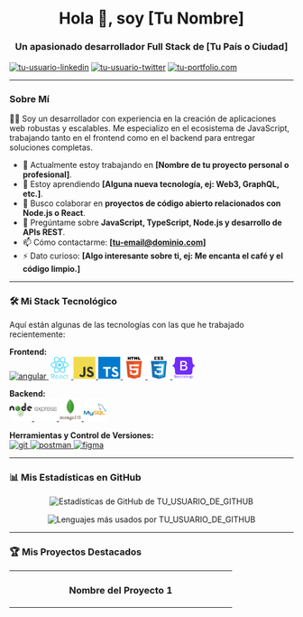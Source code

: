 <h1 align="center">Hola 👋, soy [Tu Nombre]</h1>
<h3 align="center">Un apasionado desarrollador Full Stack de [Tu País o Ciudad]</h3>

<p align="left">
<a href="https://linkedin.com/in/tu-usuario-linkedin" target="blank"><img align="center" src="https://raw.githubusercontent.com/rahuldkjain/github-profile-readme-generator/master/src/images/icons/Social/linked-in-alt.svg" alt="tu-usuario-linkedin" height="30" width="40" /></a>
<a href="https://twitter.com/tu-usuario-twitter" target="blank"><img align="center" src="https://raw.githubusercontent.com/rahuldkjain/github-profile-readme-generator/master/src/images/icons/Social/twitter.svg" alt="tu-usuario-twitter" height="30" width="40" /></a>
<a href="https://tu-portfolio.com" target="blank"><img align="center" src="https://raw.githubusercontent.com/rahuldkjain/github-profile-readme-generator/master/src/images/icons/Social/www.svg" alt="tu-portfolio.com" height="30" width="40" /></a>
</p>

---

### Sobre Mí

<p align="left"> 👨‍💻 Soy un desarrollador con experiencia en la creación de aplicaciones web robustas y escalables. Me especializo en el ecosistema de JavaScript, trabajando tanto en el frontend como en el backend para entregar soluciones completas.

- 🔭 Actualmente estoy trabajando en **[Nombre de tu proyecto personal o profesional]**.
- 🌱 Estoy aprendiendo **[Alguna nueva tecnología, ej: Web3, GraphQL, etc.]**.
- 👯 Busco colaborar en **proyectos de código abierto relacionados con Node.js o React**.
- 💬 Pregúntame sobre **JavaScript, TypeScript, Node.js y desarrollo de APIs REST**.
- 📫 Cómo contactarme: **[tu-email@dominio.com]**
- ⚡ Dato curioso: **[Algo interesante sobre ti, ej: Me encanta el café y el código limpio.]**
</p>

---

### 🛠️ Mi Stack Tecnológico

Aquí están algunas de las tecnologías con las que he trabajado recientemente:

<p align="left">
    <strong>Frontend:</strong><br>
    <a href="https://angular.io" target="_blank" rel="noreferrer"> <img src="https://angular.io/assets/images/logos/angular/angular.svg" alt="angular" width="40" height="40"/> </a>
    <a href="https://reactjs.org/" target="_blank" rel="noreferrer"> <img src="https://raw.githubusercontent.com/devicons/devicon/master/icons/react/react-original-wordmark.svg" alt="react" width="40" height="40"/> </a>
    <a href="https://developer.mozilla.org/en-US/docs/Web/JavaScript" target="_blank" rel="noreferrer"> <img src="https://raw.githubusercontent.com/devicons/devicon/master/icons/javascript/javascript-original.svg" alt="javascript" width="40" height="40"/> </a>
    <a href="https://www.typescriptlang.org/" target="_blank" rel="noreferrer"> <img src="https://raw.githubusercontent.com/devicons/devicon/master/icons/typescript/typescript-original.svg" alt="typescript" width="40" height="40"/> </a>
    <a href="https://www.w3.org/html/" target="_blank" rel="noreferrer"> <img src="https://raw.githubusercontent.com/devicons/devicon/master/icons/html5/html5-original-wordmark.svg" alt="html5" width="40" height="40"/> </a>
    <a href="https://www.w3css.com/" target="_blank" rel="noreferrer"> <img src="https://raw.githubusercontent.com/devicons/devicon/master/icons/css3/css3-original-wordmark.svg" alt="css3" width="40" height="40"/> </a>
    <a href="https://getbootstrap.com" target="_blank" rel="noreferrer"> <img src="https://raw.githubusercontent.com/devicons/devicon/master/icons/bootstrap/bootstrap-plain-wordmark.svg" alt="bootstrap" width="40" height="40"/> </a>
</p>

<p align="left">
    <strong>Backend:</strong><br>
    <a href="https://nodejs.org" target="_blank" rel="noreferrer"> <img src="https://raw.githubusercontent.com/devicons/devicon/master/icons/nodejs/nodejs-original-wordmark.svg" alt="nodejs" width="40" height="40"/> </a>
    <a href="https://expressjs.com" target="_blank" rel="noreferrer"> <img src="https://raw.githubusercontent.com/devicons/devicon/master/icons/express/express-original-wordmark.svg" alt="express" width="40" height="40"/> </a>
    <a href="https://www.mongodb.com/" target="_blank" rel="noreferrer"> <img src="https://raw.githubusercontent.com/devicons/devicon/master/icons/mongodb/mongodb-original-wordmark.svg" alt="mongodb" width="40" height="40"/> </a>
    <a href="https://www.mysql.com/" target="_blank" rel="noreferrer"> <img src="https://raw.githubusercontent.com/devicons/devicon/master/icons/mysql/mysql-original-wordmark.svg" alt="mysql" width="40" height="40"/> </a>
</p>

<p align="left">
    <strong>Herramientas y Control de Versiones:</strong><br>
    <a href="https://git-scm.com/" target="_blank" rel="noreferrer"> <img src="https://www.vectorlogo.zone/logos/git-scm/git-scm-icon.svg" alt="git" width="40" height="40"/> </a>
    <a href="https://postman.com" target="_blank" rel="noreferrer"> <img src="https://www.vectorlogo.zone/logos/getpostman/getpostman-icon.svg" alt="postman" width="40" height="40"/> </a>
    <a href="https://www.figma.com/" target="_blank" rel="noreferrer"> <img src="https://www.vectorlogo.zone/logos/figma/figma-icon.svg" alt="figma" width="40" height="40"/> </a>
</p>

---

### 📊 Mis Estadísticas en GitHub

<p align="center">
  <img align="center" src="https://github-readme-stats.vercel.app/api?username=TU_USUARIO_DE_GITHUB&show_icons=true&locale=es&theme=tokyonight" alt="Estadísticas de GitHub de TU_USUARIO_DE_GITHUB" />
</p>
<p align="center">
  <img align="center" src="https://github-readme-stats.vercel.app/api/top-langs?username=TU_USUARIO_DE_GITHUB&show_icons=true&locale=es&layout=compact&theme=tokyonight" alt="Lenguajes más usados por TU_USUARIO_DE_GITHUB" />
</p>

---

### 🏆 Mis Proyectos Destacados

<table>
<tr>
<td width="50%">
<h3 align="center">Nombre del Proyecto 1</h3>
<div align="center">
<a href="
